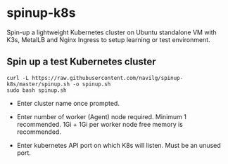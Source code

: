 # spinup-k8s
Spin-up a lightweight Kubernetes cluster on Ubuntu standalone VM with K3s, MetalLB and Nginx Ingress to setup learning or test environment.

## Spin up a test Kubernetes cluster 

```
curl -L https://raw.githubusercontent.com/navilg/spinup-k8s/master/spinup.sh -o spinup.sh
sudo bash spinup.sh
```

- Enter cluster name once prompted.

- Enter number of worker (Agent) node required. Minimum 1 recommended. 1Gi + 1Gi per worker node free memory is recommended.

- Enter kubernetes API port on which K8s will listen. Must be an unused port.
